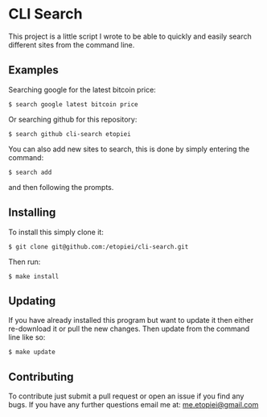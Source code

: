 # CLI Search
This project is a little script I wrote to be able to quickly and easily search different sites from the command line.

## Examples

Searching google for the latest bitcoin price:

	$ search google latest bitcoin price

Or searching github for this repository:

	$ search github cli-search etopiei

You can also add new sites to search, this is done by simply entering the command:

	$ search add

and then following the prompts.

## Installing

To install this simply clone it:

	$ git clone git@github.com:/etopiei/cli-search.git

Then run:

	$ make install

## Updating

If you have already installed this program but want to update it then either re-download it or pull the new changes. Then update from the command line like so:

	$ make update

## Contributing

To contribute just submit a pull request or open an issue if you find any bugs. 
If you have any further questions email me at: me.etopiei@gmail.com


